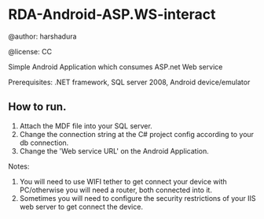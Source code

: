 RDA-Android-ASP.WS-interact
===========================

@author: harshadura

@license: CC

Simple Android Application which consumes ASP.net Web service

Prerequisites: .NET framework, SQL server 2008, Android device/emulator

How to run.
----------

1. Attach the MDF file into your SQL server.
2. Change the connection string at the C# project config according to your db connection.
3. Change the 'Web service URL' on the Android Application. 

Notes:

1. You will need to use WIFI tether to get connect your device with PC/otherwise you will need a router, both connected into it.
2. Sometimes you will need to configure the security restrictions of your IIS web server to get connect the device.
